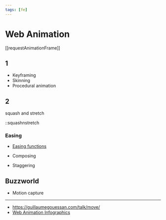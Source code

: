 ```yaml
---
tags: [fe]
---
```


# Web Animation

[[requestAnimationFrame]]

## 1

- Keyframing
- Skinning
- Procedural animation

## 2

squash and stretch

::squashnstretch

### Easing

- [Easing functions](https://easings.net)


- Composing
- Staggering

## Buzzworld

- Motion capture

---

- https://guillaumegouessan.com/talk/move/
- [Web Animation Infographics]( https://www.awwwards.com/web-animation-infographics-a-map-of-the-best-animation-libraries-for-javascript-and-css3-plus-performance-tips.html)



